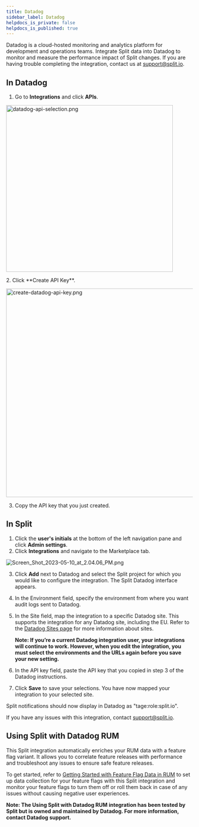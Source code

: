 ```yaml
---
title: Datadog
sidebar_label: Datadog
helpdocs_is_private: false
helpdocs_is_published: true
---
```


<p>
  <button hidden style={{borderRadius:'8px', border:'1px', fontFamily:'Courier New', fontWeight:'800', textAlign:'left'}}> help.split.io link: https://help.split.io/hc/en-us/articles/4822553169933-Datadog <br /> ✘ images still hosted on help.split.io </button>
</p>

Datadog is a cloud-hosted monitoring and analytics platform for development and operations teams. Integrate Split data into Datadog to monitor and measure the performance impact of Split changes. If you are having trouble completing the integration, contact us at [support@split.io](mailto:support@split.io).

## In Datadog
 
1. Go to **Integrations** and click **APIs**.

<p>
  <img src="https://help.split.io/hc/article_attachments/16538703447437" alt="datadog-api-selection.png" width="450" />
</p>
2. Click **Create API Key**.

<p>
  <img src="https://help.split.io/hc/article_attachments/16538703454605" alt="create-datadog-api-key.png" width="563" />
</p>

3. Copy the API key that you just created.

## In Split

1. Click the **user's initials** at the bottom of the left navigation pane and click **Admin settings**.
2. Click **Integrations** and navigate to the Marketplace tab.

<p>
  <img src="https://help.split.io/hc/article_attachments/15666257081229" alt="Screen_Shot_2023-05-10_at_2.04.06_PM.png" />
</p>

3. Click **Add** next to Datadog and select the Split project for which you would like to configure the integration. The Split Datadog interface appears.
4. In the Environment field, specify the environment from where you want audit logs sent to Datadog.
5. In the Site field, map the integration to a specific Datadog site. This supports the integration for any Datadog site, including the EU. Refer to the [Datadog Sites page](https://docs.datadoghq.com/getting_started/site/) for more information about sites.

   **Note: If you’re a current Datadog integration user, your integrations will continue to work. However, when you edit the integration, you must select the environments and the URLs again before you save your new setting.**

6. In the API key field, paste the API key that you copied in step 3 of the Datadog instructions.
7. Click **Save** to save your selections. You have now mapped your integration to your selected site.

Split notifications should now display in Datadog as "tage:role:split.io".

If you have any issues with this integration, contact [support@split.io](mailto:support@split.io). 

## Using Split with Datadog RUM

This Split integration automatically enriches your RUM data with a feature flag variant. It allows you to correlate feature releases with performance and troubleshoot any issues to ensure safe feature releases. 

To get started, refer to [Getting Started with Feature Flag Data in RUM](https://docs.datadoghq.com/real_user_monitoring/guide/setup-feature-flag-data-collection/?tab=npm#split-integration) to set up data collection for your feature flags with this Split integration and monitor your feature flags to turn them off or roll them back in case of any issues without causing negative user experiences.

**Note: The Using Split with Datadog RUM integration has been tested by Split but is owned and maintained by Datadog. For more information, contact Datadog support.**
